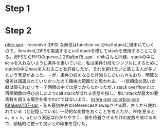 # Step 1

# Step 2

[rihib-san](https://github.com/rihib/leetcode/pull/26)
	- recursive (DFS) な解法はfunction callがcall stackに積まれていくので、iterativeにDFSを実装するとcall stackを模してstackを使用することになる。(BFSならFIFOのqueue。)
[2f9a5m75-san](https://github.com/wf9a5m75/leetcode3/pull/13)
	- rihibさんと同様、stackの中に`None`を入れないように条件を書いていた。私は条件分岐をシンプルにするためにstackの中に`None`を入れることを許容したが、それを避けたいと感じる人が多いという発見があった。
		- が、条件分岐をなるたけ減らしたい方々もおり、明確な優劣は議論されていなかったので趣味の範囲だと思われる。
	- (信頼度の高い文献は限られたリサーチ時間の中では見つからなかったが、) stack overflowとは再帰関数の呼び出しによりcall stackが溢れる状態を指し、単にstackが最大の要素数を超える場合を指すわけではないよう。
[kzhra-san](https://github.com/kzhra/Grind41/pull/6)
[colorbox-san](https://github.com/colorbox/leetcode/pull/8)
[Kitaken0107-san](https://github.com/Kitaken0107/GrindEasy/pull/9)
	- 私も最初左右のreferencesをswapさせる際、古くから使われている（と記憶している）一時的な変数をおくことを考えたが、PRを見ると`a, b = b, a`という表記はわかりやすく、値を待避させるだけの変数を省けるので、積極的に使って良いとの印象を受けた。
